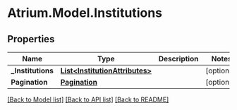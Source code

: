 # Atrium.Model.Institutions
## Properties

Name | Type | Description | Notes
------------ | ------------- | ------------- | -------------
**_Institutions** | [**List&lt;InstitutionAttributes&gt;**](InstitutionAttributes.md) |  | [optional] 
**Pagination** | [**Pagination**](Pagination.md) |  | [optional] 

[[Back to Model list]](../README.md#documentation-for-models) [[Back to API list]](../README.md#documentation-for-api-endpoints) [[Back to README]](../README.md)

